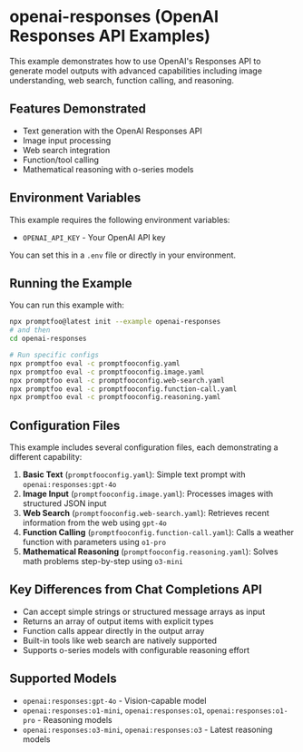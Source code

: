 # openai-responses (OpenAI Responses API Examples)

This example demonstrates how to use OpenAI's Responses API to generate model outputs with advanced capabilities including image understanding, web search, function calling, and reasoning.

## Features Demonstrated

- Text generation with the OpenAI Responses API
- Image input processing
- Web search integration
- Function/tool calling
- Mathematical reasoning with o-series models

## Environment Variables

This example requires the following environment variables:

- `OPENAI_API_KEY` - Your OpenAI API key

You can set this in a `.env` file or directly in your environment.

## Running the Example

You can run this example with:

```bash
npx promptfoo@latest init --example openai-responses
# and then
cd openai-responses

# Run specific configs
npx promptfoo eval -c promptfooconfig.yaml
npx promptfoo eval -c promptfooconfig.image.yaml
npx promptfoo eval -c promptfooconfig.web-search.yaml
npx promptfoo eval -c promptfooconfig.function-call.yaml
npx promptfoo eval -c promptfooconfig.reasoning.yaml
```

## Configuration Files

This example includes several configuration files, each demonstrating a different capability:

1. **Basic Text** (`promptfooconfig.yaml`): Simple text prompt with `openai:responses:gpt-4o`
2. **Image Input** (`promptfooconfig.image.yaml`): Processes images with structured JSON input
3. **Web Search** (`promptfooconfig.web-search.yaml`): Retrieves recent information from the web using `gpt-4o`
4. **Function Calling** (`promptfooconfig.function-call.yaml`): Calls a weather function with parameters using `o1-pro`
5. **Mathematical Reasoning** (`promptfooconfig.reasoning.yaml`): Solves math problems step-by-step using `o3-mini`

## Key Differences from Chat Completions API

- Can accept simple strings or structured message arrays as input
- Returns an array of output items with explicit types
- Function calls appear directly in the output array
- Built-in tools like web search are natively supported
- Supports o-series models with configurable reasoning effort

## Supported Models

- `openai:responses:gpt-4o` - Vision-capable model
- `openai:responses:o1-mini`, `openai:responses:o1`, `openai:responses:o1-pro` - Reasoning models
- `openai:responses:o3-mini`, `openai:responses:o3` - Latest reasoning models
